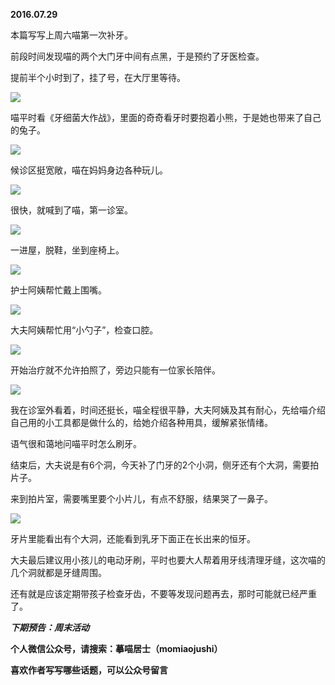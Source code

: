 
          
            
**2016.07.29**

本篇写写上周六喵第一次补牙。

前段时间发现喵的两个大门牙中间有点黑，于是预约了牙医检查。

提前半个小时到了，挂了号，在大厅里等待。




![](//upload-images.jianshu.io/upload_images/51001-4dc613e6c9004703.jpg)




喵平时看《牙细菌大作战》，里面的奇奇看牙时要抱着小熊，于是她也带来了自己的兔子。




![](//upload-images.jianshu.io/upload_images/51001-de1756a7f2bab065.jpg)




候诊区挺宽敞，喵在妈妈身边各种玩儿。




![](//upload-images.jianshu.io/upload_images/51001-be4ec44e9f8da9c5.jpg)




很快，就喊到了喵，第一诊室。




![](//upload-images.jianshu.io/upload_images/51001-cf10ec922c6c47f9.jpg)




一进屋，脱鞋，坐到座椅上。




![](//upload-images.jianshu.io/upload_images/51001-97b4d10572a5f592.jpg)




护士阿姨帮忙戴上围嘴。




![](//upload-images.jianshu.io/upload_images/51001-f8af780af268d3f8.jpg)




大夫阿姨帮忙用“小勺子”，检查口腔。




![](//upload-images.jianshu.io/upload_images/51001-a7d7a93f68561a2c.jpg)




开始治疗就不允许拍照了，旁边只能有一位家长陪伴。




![](//upload-images.jianshu.io/upload_images/51001-d86c69fb958e80f3.jpg)




我在诊室外看着，时间还挺长，喵全程很平静，大夫阿姨及其有耐心，先给喵介绍自己用的小工具都是做什么的，给她介绍各种用具，缓解紧张情绪。

语气很和蔼地问喵平时怎么刷牙。

结束后，大夫说是有6个洞，今天补了门牙的2个小洞，侧牙还有个大洞，需要拍片子。

来到拍片室，需要嘴里要个小片儿，有点不舒服，结果哭了一鼻子。




![](//upload-images.jianshu.io/upload_images/51001-e8f96afd8899cb75.jpg)




牙片里能看出有个大洞，还能看到乳牙下面正在长出来的恒牙。

大夫最后建议用小孩儿的电动牙刷，平时也要大人帮着用牙线清理牙缝，这次喵的几个洞就都是牙缝周围。

还有就是应该定期带孩子检查牙齿，不要等发现问题再去，那时可能就已经严重了。


***下期预告：周末活动***


**个人微信公众号，请搜索：摹喵居士（momiaojushi）**

**喜欢作者写写哪些话题，可以公众号留言**

          
        